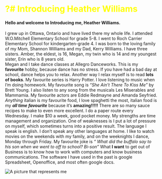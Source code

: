 <h1>?# Introducing Heather Williams</h1> 

#### Hello and welcome to Introducing me, Heather Williams. 
I grew up in Ottawa, Ontario and have lived there my whole life.
I attended W.O.Mitchell Elementary School for grade 5-8. I went to Roch Carrier Elementary School for kindergarten-grade 4. 
I was born to the loving family of my Mom, Shannon Williams and my Dad, Kerry Williams. I have three sisters. Amber, the eldest, is 16, Megan, my twin who is 14 and my youngest sister, Erin who is 8 years old.  
Megan and I take dance classes at Allegro Danceworks. This is my **favourite** hobby, because dance has no stress. If you have had a bad day at school, dance helps you to relax.
 Another way I relax myself is to read **lots of books**. My favourite series is Harry Potter. 
I love listening to music when I’m doing homework. My favourite song is _“She Ain’t There To Kiss Me”_ by Brett Young. I also listen to any song from the musicals Les Miserables and Mammamia. My favourite actors are Eddie Redmayne and Amanda Seyfried. 
_Anything_ italian is my favourite food, I love spaghetti the most, italian food is my **_all time favourite_** because it’s **amazing!!!!!** There are so many sauce recipes to make to even more excellent. 
I do a paper route every Wednesday. I make $10 a week, good pocket money.
 My strengths are time management and organization. One of weaknesses is I put a lot of pressure on myself, which sometimes turns into a positive result. 
The language I speak is english. I don’t speak any other languages at home.
 I like to watch movies on the weekends with my family, and on the weeknights I dance, Monday through Friday. 
My favourite joke is _“ What did the buffalo say to his son when we went to off to school? Bi-son”_ 
What **I want** to get out of Business is to know how to work with computers and know business communications. 
The software I have used in the past is google Spreadsheet, Openoffice, and most often google docs.
 

![A picture that represents me](https://upload.wikimedia.org/wikipedia/commons/f/f6/Ballet-dancer_01.jpg)
 

<style>
h1{
 color:yellow;
 }



</style>
